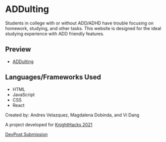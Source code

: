 # ADDulting

Students in college with or without ADD/ADHD have trouble focusing on homework, studying, and other tasks. This website is designed for the ideal studying experience with ADD friendly features. 

## Preview

- [ADDulting](https://thirsty-kowalevski-50f9c3.netlify.app/ "Look at our beautiful site")

## Languages/Frameworks Used

- HTML
- JavaScript
- CSS
- React

Created by: Andres Velazquez, Magdalena Dobinda, and Vi Dang

A project developed for [KnightHacks 2021](https://knight-hacks-2021.devpost.com/?ref_feature=challenge&ref_medium=your-open-hackathons&ref_content=Recently+ended)

[DevPost Submission](https://devpost.com/software/addulting)